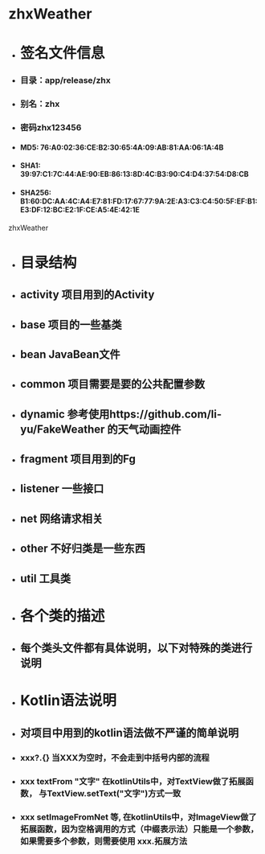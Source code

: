 # zhxWeather
* # 签名文件信息
* ### 目录：app/release/zhx
* ### 别名：zhx
* ### 密码zhx123456
* ####  MD5: 76:A0:02:36:CE:B2:30:65:4A:09:AB:81:AA:06:1A:4B
* ####  SHA1: 39:97:C1:7C:44:AE:90:EB:86:13:8D:4C:B3:90:C4:D4:37:54:D8:CB
* ####  SHA256: B1:60:DC:AA:4C:A4:E7:81:FD:17:67:77:9A:2E:A3:C3:C4:50:5F:EF:B1:E3:DF:12:BC:E2:1F:CE:A5:4E:42:1E
zhxWeather
* # 目录结构
* ## activity 项目用到的Activity
* ## base 项目的一些基类
* ## bean JavaBean文件
* ## common 项目需要是要的公共配置参数
* ## dynamic 参考使用https://github.com/li-yu/FakeWeather 的天气动画控件
* ## fragment 项目用到的Fg
* ## listener 一些接口
* ## net 网络请求相关
* ## other 不好归类是一些东西
* ## util 工具类

* # 各个类的描述
* ## 每个类头文件都有具体说明，以下对特殊的类进行说明

* # Kotlin语法说明
* ## 对项目中用到的kotlin语法做不严谨的简单说明
* ### xxx?.{}  当XXX为空时，不会走到中括号内部的流程
* ### xxx textFrom "文字"  在kotlinUtils中，对TextView做了拓展函数， 与TextView.setText("文字")方式一致
* ### xxx setImageFromNet 等, 在kotlinUtils中，对ImageView做了拓展函数，因为空格调用的方式（中缀表示法）只能是一个参数，如果需要多个参数，则需要使用 xxx.拓展方法



